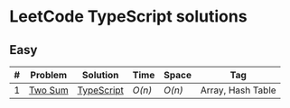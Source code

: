 # LeetCode TypeScript solutions

## Easy

| #   | Problem                                           | Solution                                                                                  | Time   | Space  | Tag               |
| --- | ------------------------------------------------- | ----------------------------------------------------------------------------------------- | ------ | ------ | ----------------- |
| 1   | [Two Sum](https://leetcode.com/problems/two-sum/) | [TypeScript](https://github.com/sandrig/leetcode/blob/master/typescript/twoSum/README.md) | _O(n)_ | _O(n)_ | Array, Hash Table |
